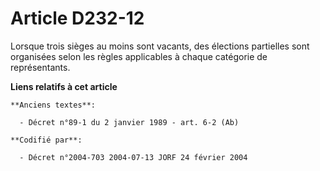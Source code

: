 # Article D232-12

Lorsque trois sièges au moins sont vacants, des élections partielles sont organisées selon les règles applicables à chaque
catégorie de représentants.

**Liens relatifs à cet article**

	**Anciens textes**:

	  - Décret n°89-1 du 2 janvier 1989 - art. 6-2 (Ab)

	**Codifié par**:

	  - Décret n°2004-703 2004-07-13 JORF 24 février 2004
